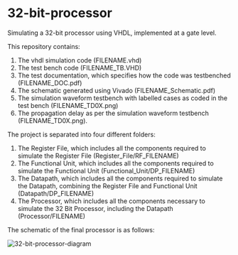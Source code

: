 # 32-bit-processor
Simulating a 32-bit processor using VHDL, implemented at a gate level. 

This repository contains:
1. The vhdl simulation code (FILENAME.vhd)
2. The test bench code (FILENAME_TB.VHD)
3. The test documentation, which specifies how the code was testbenched (FILENAME_DOC.pdf)
4. The schematic generated using Vivado (FILENAME_Schematic.pdf)
5. The simulation waveform testbench with labelled cases as coded in the test bench (FILENAME_TD0X.png)
6. The propagation delay as per the simulation waveform testbench (FILENAME_TD0X.png).

The project is separated into four different folders:
1. The Register File, which includes all the components required to simulate the Register File (Register_File/RF_FILENAME)
2. The Functional Unit, which includes all the components required to simulate the Functional Unit (Functional_Unit/DP_FILENAME)
3. The Datapath, which includes all the components required to simulate the Datapath, combining the Register File and Functional Unit (Datapath/DP_FILENAME)
4. The Processor, which includes all the components necessary to simulate the 32 Bit Processor, including the Datapath (Processor/FILENAME)

The schematic of the final processor is as follows:

![32-bit-processor-diagram](https://github.com/user-attachments/assets/e3cb8e46-d9f1-41f0-bfda-30bf2fb6eb07)
